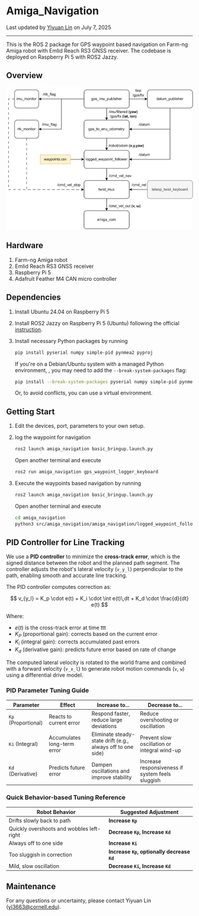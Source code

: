# Amiga_Navigation

Last updated by [Yiyuan Lin](yl3663@cornell.edu) on July 7, 2025

---



This is the ROS 2 package for GPS waypoint based navigation on Farm-ng Amiga robot with Emlid Reach RS3 GNSS receiver. The codebase is deployed on Raspberry Pi 5 with ROS2 Jazzy. 



## Overview

![nav_diagram](../assets/nav_diagram.png)



## Hardware

1. Farm-ng Amiga robot
2. Emlid Reach RS3 GNSS receiver
3. Raspberry Pi 5
4. Adafruit Feather M4 CAN micro controller



## Dependencies

1. Install Ubuntu 24.04 on Raspberry Pi 5

2. Install ROS2 Jazzy on Raspberry Pi 5 (Ubuntu) following the official [instruction](https://docs.ros.org/en/jazzy/Installation/Ubuntu-Install-Debs.html).

3. Install necessary Python packages by running

   ```bash
   pip install pyserial numpy simple-pid pynmea2 pyproj
   ```

   If you're on a Debian/Ubuntu system with a managed Python environment, , you may need to add the `--break-system-packages` flag:

   ```bash
   pip install --break-system-packages pyserial numpy simple-pid pynmea2 pyproj
   ```

   Or, to avoid conflicts, you can use a virtual environment.



## Getting Start

1. Edit the devices, port, parameters to your own setup.



2. log the waypoint for navigation

   ```bash
   ros2 launch amiga_navigation basic_bringup.launch.py
   ```
   
   Open another terminal and execute
   
   ```bash
   ros2 run amiga_navigation gps_waypoint_logger_keyboard
   ```
   
   

3. Execute the waypoints based navigation by running

   ```bash
   ros2 launch amiga_navigation basic_bringup.launch.py
   ```

   Open another terminal and execute
   
   ```bash
   cd amiga_navigation
   python3 src/amiga_navigation/amiga_navigation/logged_waypoint_follower.py --waypoints /home/cairlab/navigation_waypoints/latest_waypoints.csv
   ```



## PID Controller for Line Tracking

We use a **PID controller** to minimize the **cross-track error**, which is the signed distance between the robot and the planned path segment. The controller adjusts the robot's lateral velocity (`v_y_l`) perpendicular to the path, enabling smooth and accurate line tracking.

The PID controller computes correction as:


$$
v_{y_l} = K_p \cdot e(t) + K_i \cdot \int e(t)\,dt + K_d \cdot \frac{d}{dt} e(t)
$$


Where:

- $e(t)$ is the cross-track error at time ttt
- $K_P$ (proportional gain): corrects based on the current error
- $K_i$ (integral gain): corrects accumulated past errors
- $K_d$ (derivative gain): predicts future error based on rate of change

The computed lateral velocity is rotated to the world frame and combined with a forward velocity (`v_x_l`) to generate robot motion commands (`v`, `w`) using a differential drive model.

### PID Parameter Tuning Guide

| Parameter           | Effect                      | Increase to...                                              | Decrease to...                                   |
| ------------------- | --------------------------- | ----------------------------------------------------------- | ------------------------------------------------ |
| `Kp` (Proportional) | Reacts to current error     | Respond faster, reduce large deviations                     | Reduce overshooting or oscillation               |
| `Ki` (Integral)     | Accumulates long-term error | Eliminate steady-state drift (e.g., always off to one side) | Prevent slow oscillation or integral wind-up     |
| `Kd` (Derivative)   | Predicts future error       | Dampen oscillations and improve stability                   | Increase responsiveness if system feels sluggish |

### Quick Behavior-based Tuning Reference

| Robot Behavior                            | Suggested Adjustment                        |
| ----------------------------------------- | ------------------------------------------- |
| Drifts slowly back to path                | **Increase `Kp`**                           |
| Quickly overshoots and wobbles left-right | **Decrease `Kp`, Increase `Kd`**            |
| Always off to one side                    | **Increase `Ki`**                           |
| Too sluggish in correction                | **Increase `Kp`, optionally decrease `Kd`** |
| Mild, slow oscillation                    | **Decrease `Ki`, Increase `Kd`**            |



## Maintenance

For any questions or uncertainty, please contact Yiyuan Lin ([yl3663@cornell.edu](mailto:yl3663@cornell.edu)).
